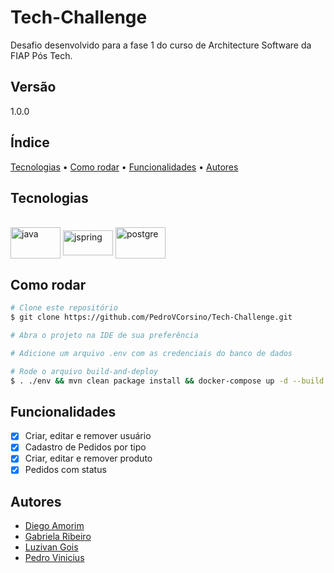 # Tech-Challenge

Desafio desenvolvido para a fase 1 do curso de Architecture Software da FIAP Pós Tech.

## Versão
1.0.0

## Índice
<a href="#tecnologias">Tecnologias</a> •
<a href="#como-rodar">Como rodar</a> •
<a href="#funcionalidades">Funcionalidades</a> •
<a href="#autores">Autores</a>

## Tecnologias
<div style="display: inline_block"><br>
    <img align="center" alt="java" height="50" width="80" src="https://cdn.jsdelivr.net/gh/devicons/devicon/icons/java/java-original-wordmark.svg">    
    <img align="center" alt="jspring" height="40" width="80" src="https://cdn.jsdelivr.net/gh/devicons/devicon/icons/spring/spring-original.svg" />  
    <img align="center" alt="postgre" height="50" width="80" src="https://cdn.jsdelivr.net/gh/devicons/devicon/icons/postgresql/postgresql-original-wordmark.svg">       
</div>

## Como rodar

```bash
# Clone este repositório
$ git clone https://github.com/PedroVCorsino/Tech-Challenge.git

# Abra o projeto na IDE de sua preferência

# Adicione um arquivo .env com as credenciais do banco de dados

# Rode o arquivo build-and-deploy
$ . ./env && mvn clean package install && docker-compose up -d --build
```

## Funcionalidades
- [x] Criar, editar e remover usuário
- [x] Cadastro de Pedidos por tipo
- [x] Criar, editar e remover produto
- [x] Pedidos com status

## Autores
- [Diego Amorim]()
- [Gabriela Ribeiro](https://github.com/gabsribeiro)
- [Luzivan Gois](https://github.com/luzivanmgois)
- [Pedro Vinicius](https://github.com/PedroVCorsino)